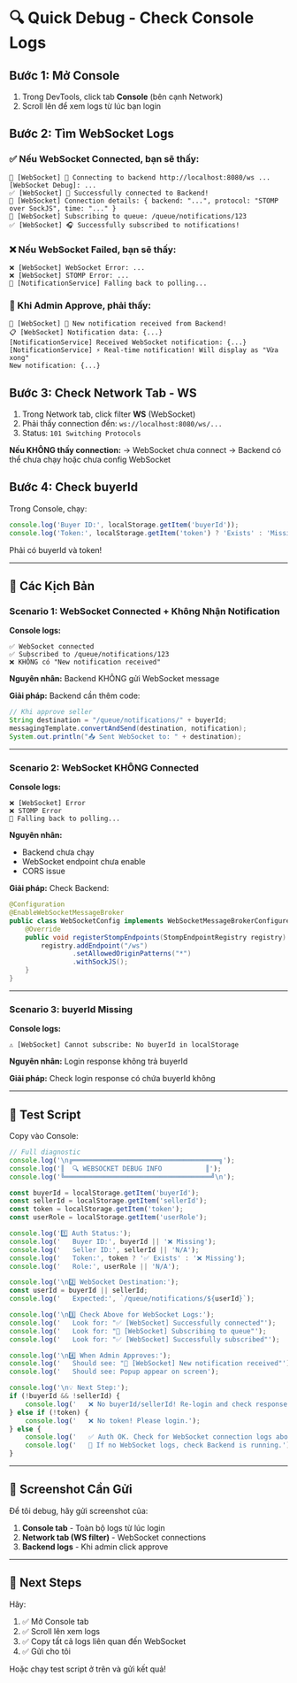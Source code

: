 # 🔍 Quick Debug - Check Console Logs

## Bước 1: Mở Console

1. Trong DevTools, click tab **Console** (bên cạnh Network)
2. Scroll lên để xem logs từ lúc bạn login

## Bước 2: Tìm WebSocket Logs

### ✅ Nếu WebSocket Connected, bạn sẽ thấy:

```
🔌 [WebSocket] 🔄 Connecting to backend http://localhost:8080/ws ...
[WebSocket Debug]: ...
✅ [WebSocket] 🎉 Successfully connected to Backend!
📡 [WebSocket] Connection details: { backend: "...", protocol: "STOMP over SockJS", time: "..." }
📡 [WebSocket] Subscribing to queue: /queue/notifications/123
✅ [WebSocket] 🎧 Successfully subscribed to notifications!
```

### ❌ Nếu WebSocket Failed, bạn sẽ thấy:

```
❌ [WebSocket] WebSocket Error: ...
❌ [WebSocket] STOMP Error: ...
🔄 [NotificationService] Falling back to polling...
```

### 🔔 Khi Admin Approve, phải thấy:

```
🔔 [WebSocket] 📩 New notification received from Backend!
📋 [WebSocket] Notification data: {...}
[NotificationService] Received WebSocket notification: {...}
[NotificationService] ⚡ Real-time notification! Will display as "Vừa xong"
New notification: {...}
```

## Bước 3: Check Network Tab - WS

1. Trong Network tab, click filter **WS** (WebSocket)
2. Phải thấy connection đến: `ws://localhost:8080/ws/...`
3. Status: `101 Switching Protocols`

**Nếu KHÔNG thấy connection:**
→ WebSocket chưa connect
→ Backend có thể chưa chạy hoặc chưa config WebSocket

## Bước 4: Check buyerId

Trong Console, chạy:

```javascript
console.log('Buyer ID:', localStorage.getItem('buyerId'));
console.log('Token:', localStorage.getItem('token') ? 'Exists' : 'Missing');
```

Phải có buyerId và token!

---

## 🎯 Các Kịch Bản

### Scenario 1: WebSocket Connected + Không Nhận Notification

**Console logs:**
```
✅ WebSocket connected
✅ Subscribed to /queue/notifications/123
❌ KHÔNG có "New notification received"
```

**Nguyên nhân:** Backend KHÔNG gửi WebSocket message

**Giải pháp:** Backend cần thêm code:

```java
// Khi approve seller
String destination = "/queue/notifications/" + buyerId;
messagingTemplate.convertAndSend(destination, notification);
System.out.println("📤 Sent WebSocket to: " + destination);
```

---

### Scenario 2: WebSocket KHÔNG Connected

**Console logs:**
```
❌ [WebSocket] Error
❌ STOMP Error
🔄 Falling back to polling...
```

**Nguyên nhân:** 
- Backend chưa chạy
- WebSocket endpoint chưa enable
- CORS issue

**Giải pháp:** Check Backend:

```java
@Configuration
@EnableWebSocketMessageBroker
public class WebSocketConfig implements WebSocketMessageBrokerConfigurer {
    @Override
    public void registerStompEndpoints(StompEndpointRegistry registry) {
        registry.addEndpoint("/ws")
                .setAllowedOriginPatterns("*")
                .withSockJS();
    }
}
```

---

### Scenario 3: buyerId Missing

**Console logs:**
```
⚠️ [WebSocket] Cannot subscribe: No buyerId in localStorage
```

**Nguyên nhân:** Login response không trả buyerId

**Giải pháp:** Check login response có chứa buyerId không

---

## 🧪 Test Script

Copy vào Console:

```javascript
// Full diagnostic
console.log('\n╔═════════════════════════════════════╗');
console.log('║  🔍 WEBSOCKET DEBUG INFO           ║');
console.log('╚═════════════════════════════════════╝\n');

const buyerId = localStorage.getItem('buyerId');
const sellerId = localStorage.getItem('sellerId');
const token = localStorage.getItem('token');
const userRole = localStorage.getItem('userRole');

console.log('1️⃣ Auth Status:');
console.log('   Buyer ID:', buyerId || '❌ Missing');
console.log('   Seller ID:', sellerId || 'N/A');
console.log('   Token:', token ? '✅ Exists' : '❌ Missing');
console.log('   Role:', userRole || 'N/A');

console.log('\n2️⃣ WebSocket Destination:');
const userId = buyerId || sellerId;
console.log('   Expected:', `/queue/notifications/${userId}`);

console.log('\n3️⃣ Check Above for WebSocket Logs:');
console.log('   Look for: "✅ [WebSocket] Successfully connected"');
console.log('   Look for: "📡 [WebSocket] Subscribing to queue"');
console.log('   Look for: "✅ [WebSocket] Successfully subscribed"');

console.log('\n4️⃣ When Admin Approves:');
console.log('   Should see: "🔔 [WebSocket] New notification received"');
console.log('   Should see: Popup appear on screen');

console.log('\n💡 Next Step:');
if (!buyerId && !sellerId) {
    console.log('   ❌ No buyerId/sellerId! Re-login and check response.');
} else if (!token) {
    console.log('   ❌ No token! Please login.');
} else {
    console.log('   ✅ Auth OK. Check for WebSocket connection logs above.');
    console.log('   📍 If no WebSocket logs, check Backend is running.');
}
```

---

## 📸 Screenshot Cần Gửi

Để tôi debug, hãy gửi screenshot của:

1. **Console tab** - Toàn bộ logs từ lúc login
2. **Network tab (WS filter)** - WebSocket connections
3. **Backend logs** - Khi admin click approve

---

## 🎯 Next Steps

Hãy:
1. ✅ Mở Console tab
2. ✅ Scroll lên xem logs
3. ✅ Copy tất cả logs liên quan đến WebSocket
4. ✅ Gửi cho tôi

Hoặc chạy test script ở trên và gửi kết quả!


